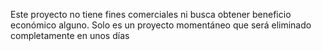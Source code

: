 Este proyecto no tiene fines comerciales ni busca obtener beneficio económico alguno.
Solo es un proyecto momentáneo que será eliminado completamente en unos días
